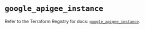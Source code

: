 # `google_apigee_instance`

Refer to the Terraform Registry for docs: [`google_apigee_instance`](https://registry.terraform.io/providers/hashicorp/google/6.34.1/docs/resources/apigee_instance).
